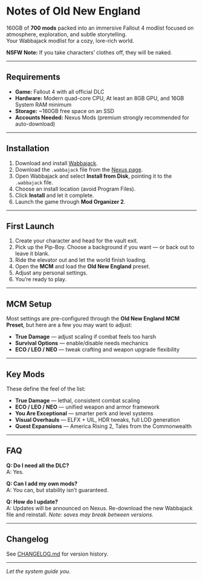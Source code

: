 # Notes of Old New England
  
160GB of **700 mods** packed into an immersive Fallout 4 modlist focused on atmosphere, exploration, and subtle storytelling.  
Your Wabbajack modlist for a cozy, lore-rich world.  

**NSFW Note:** If you take characters’ clothes off, they will be naked.  

---

## Requirements

- **Game:** Fallout 4 with all official DLC  
- **Hardware:** Modern quad-core CPU, At least an 8GB GPU, and 16GB System RAM minimum  
- **Storage:** ~160GB free space on an SSD  
- **Accounts Needed:** Nexus Mods (premium strongly recommended for auto-download)  

---

## Installation

1. Download and install [Wabbajack](https://www.wabbajack.org/).  
2. Download the `.wabbajack` file from the [Nexus page](https://www.nexusmods.com/fallout4/mods/94959).  
3. Open Wabbajack and select **Install from Disk**, pointing it to the `.wabbajack` file.  
4. Choose an install location (avoid Program Files).  
5. Click **Install** and let it complete.  
6. Launch the game through **Mod Organizer 2**.  

---

## First Launch

1. Create your character and head for the vault exit.  
2. Pick up the Pip-Boy. Choose a background if you want — or back out to leave it blank.  
3. Ride the elevator out and let the world finish loading.  
4. Open the **MCM** and load the **Old New England** preset.  
5. Adjust any personal settings.  
6. You’re ready to play.  

---

## MCM Setup

Most settings are pre-configured through the **Old New England MCM Preset**, but here are a few you may want to adjust:  

- **True Damage** — adjust scaling if combat feels too harsh  
- **Survival Options** — enable/disable needs mechanics  
- **ECO / LEO / NEO** — tweak crafting and weapon upgrade flexibility  

---

## Key Mods

These define the feel of the list:  

- **True Damage** — lethal, consistent combat scaling  
- **ECO / LEO / NEO** — unified weapon and armor framework  
- **You Are Exceptional** — smarter perk and level systems  
- **Visual Overhauls** — ELFX + UIL, HDR tweaks, full LOD generation  
- **Quest Expansions** — America Rising 2, Tales from the Commonwealth  

---

## FAQ

**Q: Do I need all the DLC?**  
A: Yes.  

**Q: Can I add my own mods?**  
A: You can, but stability isn’t guaranteed.  

**Q: How do I update?**  
A: Updates will be announced on Nexus. Re-download the new Wabbajack file and reinstall. *Note: saves may break between versions.*  

---

## Changelog

See [CHANGELOG.md](./CHANGELOG.md) for version history.  

---

*Let the system guide you.*  
